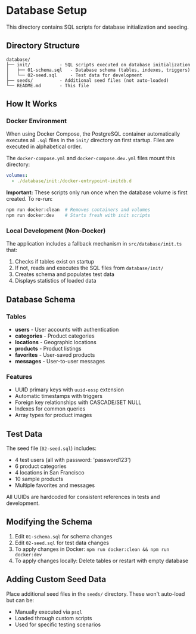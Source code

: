 # Database Setup

This directory contains SQL scripts for database initialization and seeding.

## Directory Structure

```
database/
├── init/           - SQL scripts executed on database initialization
│   ├── 01-schema.sql   - Database schema (tables, indexes, triggers)
│   └── 02-seed.sql     - Test data for development
├── seeds/          - Additional seed files (not auto-loaded)
└── README.md       - This file
```

## How It Works

### Docker Environment
When using Docker Compose, the PostgreSQL container automatically executes all `.sql` files in the `init/` directory on first startup. Files are executed in alphabetical order.

The `docker-compose.yml` and `docker-compose.dev.yml` files mount this directory:
```yaml
volumes:
  - ./database/init:/docker-entrypoint-initdb.d
```

**Important:** These scripts only run once when the database volume is first created. To re-run:
```bash
npm run docker:clean  # Removes containers and volumes
npm run docker:dev    # Starts fresh with init scripts
```

### Local Development (Non-Docker)
The application includes a fallback mechanism in `src/database/init.ts` that:
1. Checks if tables exist on startup
2. If not, reads and executes the SQL files from `database/init/`
3. Creates schema and populates test data
4. Displays statistics of loaded data

## Database Schema

### Tables
- **users** - User accounts with authentication
- **categories** - Product categories
- **locations** - Geographic locations
- **products** - Product listings
- **favorites** - User-saved products
- **messages** - User-to-user messages

### Features
- UUID primary keys with `uuid-ossp` extension
- Automatic timestamps with triggers
- Foreign key relationships with CASCADE/SET NULL
- Indexes for common queries
- Array types for product images

## Test Data

The seed file (`02-seed.sql`) includes:
- 4 test users (all with password: 'password123')
- 6 product categories
- 4 locations in San Francisco
- 10 sample products
- Multiple favorites and messages

All UUIDs are hardcoded for consistent references in tests and development.

## Modifying the Schema

1. Edit `01-schema.sql` for schema changes
2. Edit `02-seed.sql` for test data changes
3. To apply changes in Docker: `npm run docker:clean && npm run docker:dev`
4. To apply changes locally: Delete tables or restart with empty database

## Adding Custom Seed Data

Place additional seed files in the `seeds/` directory. These won't auto-load but can be:
- Manually executed via `psql`
- Loaded through custom scripts
- Used for specific testing scenarios
